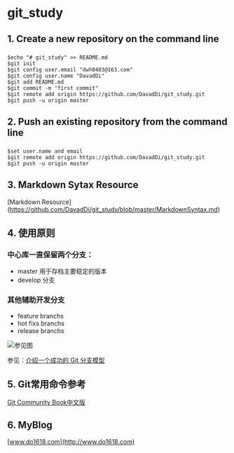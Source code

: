 # git_study

## 1. Create a new repository on the command line


###
    $echo "# git_study" >> README.md
    $git init
    $git config user.email "dwh0403@163.com"
    $git config user.name "DavadDi"
    $git add README.md
    $git commit -m "first commit"
    $git remote add origin https://github.com/DavadDi/git_study.git
    $git push -u origin master

## 2. Push an existing repository from the command line


###
    $set user.name and email
    $git remote add origin https://github.com/DavadDi/git_study.git
    $git push -u origin master




## 3. Markdown Sytax Resource


[Markdown Resource] (https://github.com/DavadDi/git_study/blob/master/MarkdownSyntax.md)

## 4. 使用原则

### 中心库一直保留两个分支：
* master 用于存档主要稳定的版本
* develop 分支

### 其他辅助开发分支
* feature branchs
* hot fixs branchs
* release branchs

![参见图](http://static.oschina.net/uploads/img/201302/25142840_pKcL.png)

参见：[介绍一个成功的 Git 分支模型](http://www.oschina.net/translate/a-successful-git-branching-model)

## 5. Git常用命令参考

[Git Community Book中文版](http://gitbook.liuhui998.com/index.html)



## 6. MyBlog


[www.do1618.com](http://www.do1618.com)<br />
